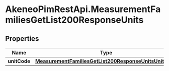 # AkeneoPimRestApi.MeasurementFamiliesGetList200ResponseUnits

## Properties

Name | Type | Description | Notes
------------ | ------------- | ------------- | -------------
**unitCode** | [**MeasurementFamiliesGetList200ResponseUnitsUnitCode**](MeasurementFamiliesGetList200ResponseUnitsUnitCode.md) |  | [optional] 


